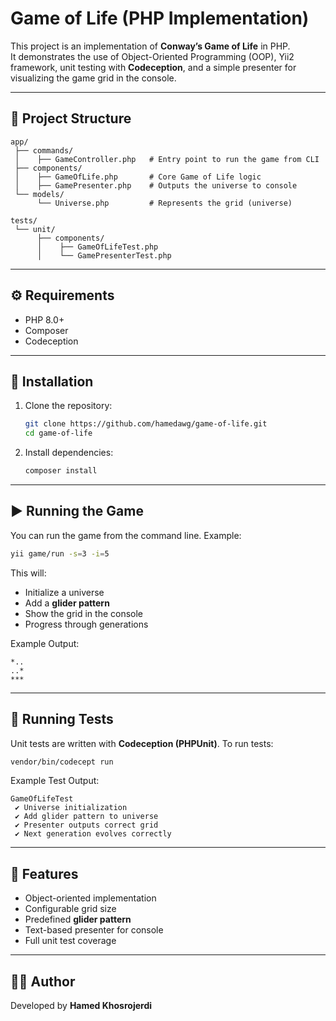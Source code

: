 # Game of Life (PHP Implementation)

This project is an implementation of **Conway’s Game of Life** in PHP.  
It demonstrates the use of Object-Oriented Programming (OOP), Yii2 framework, unit testing with **Codeception**, and a simple presenter for visualizing the game grid in the console.

---

## 📌 Project Structure
```
app/
 ├── commands/
 │    ├── GameController.php   # Entry point to run the game from CLI
 ├── components/
 │    ├── GameOfLife.php       # Core Game of Life logic
 │    ├── GamePresenter.php    # Outputs the universe to console
 └── models/
      └── Universe.php         # Represents the grid (universe)

tests/
 └── unit/
      ├── components/
      │    ├── GameOfLifeTest.php
      │    └── GamePresenterTest.php
```

---

## ⚙️ Requirements
- PHP 8.0+
- Composer
- Codeception

---

## 🚀 Installation
1. Clone the repository:
   ```bash
   git clone https://github.com/hamedawg/game-of-life.git
   cd game-of-life
   ```

2. Install dependencies:
   ```bash
   composer install
   ```

---

## ▶️ Running the Game
You can run the game from the command line. Example:

```bash
yii game/run -s=3 -i=5
```

This will:
- Initialize a universe
- Add a **glider pattern**
- Show the grid in the console
- Progress through generations

Example Output:
```
*..
..*
***
```

---

## 🧪 Running Tests
Unit tests are written with **Codeception (PHPUnit)**. To run tests:

```bash
vendor/bin/codecept run
```

Example Test Output:
```
GameOfLifeTest
 ✔ Universe initialization
 ✔ Add glider pattern to universe
 ✔ Presenter outputs correct grid
 ✔ Next generation evolves correctly
```

---

## 📝 Features
- Object-oriented implementation
- Configurable grid size
- Predefined **glider pattern**
- Text-based presenter for console
- Full unit test coverage

---

## 👨‍💻 Author
Developed by **Hamed Khosrojerdi**

